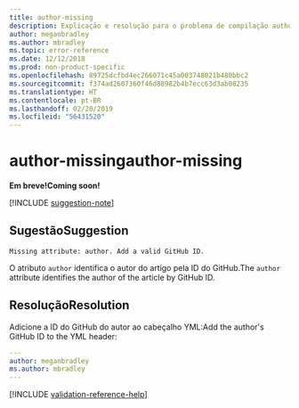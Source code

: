 ```yaml
---
title: author-missing
description: Explicação e resolução para o problema de compilação author-missing de Docs.
author: meganbradley
ms.author: mbradley
ms.topic: error-reference
ms.date: 12/12/2018
ms.prod: non-product-specific
ms.openlocfilehash: 89725dcfbd4ec266071c45a003748021b480bbc2
ms.sourcegitcommit: f374ad2607360f46d88982b4b7ecc63d3ab08235
ms.translationtype: HT
ms.contentlocale: pt-BR
ms.lasthandoff: 02/20/2019
ms.locfileid: "56431520"
---
```

# <a name="author-missing"></a><span data-ttu-id="b59d4-103">author-missing</span><span class="sxs-lookup"><span data-stu-id="b59d4-103">author-missing</span></span>

<span data-ttu-id="b59d4-104">**Em breve!**</span><span class="sxs-lookup"><span data-stu-id="b59d4-104">**Coming soon!**</span></span>

[!INCLUDE [suggestion-note](includes/suggestion-note.md)]

## <a name="suggestion"></a><span data-ttu-id="b59d4-105">Sugestão</span><span class="sxs-lookup"><span data-stu-id="b59d4-105">Suggestion</span></span>

`Missing attribute: author. Add a valid GitHub ID.`

<span data-ttu-id="b59d4-106">O atributo `author` identifica o autor do artigo pela ID do GitHub.</span><span class="sxs-lookup"><span data-stu-id="b59d4-106">The `author` attribute identifies the author of the article by GitHub ID.</span></span> 

## <a name="resolution"></a><span data-ttu-id="b59d4-107">Resolução</span><span class="sxs-lookup"><span data-stu-id="b59d4-107">Resolution</span></span>

<span data-ttu-id="b59d4-108">Adicione a ID do GitHub do autor ao cabeçalho YML:</span><span class="sxs-lookup"><span data-stu-id="b59d4-108">Add the author's GitHub ID to the YML header:</span></span>

```yml
---
author: meganbradley
ms.author: mbradley
---
```

<!--make sure to add this file to your includes folder and verify the path-->
[!INCLUDE [validation-reference-help](includes/validation-reference-help.md)]